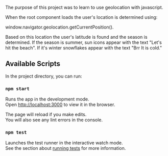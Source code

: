 The purpose of this project was to learn to use geolocation with javascript.

When the root component loads the user's location is determined using:

window.navigator.geolocation.getCurrentPosition().

Based on this location the user's latitude is found and the season is determined.  If the season is summer, sun icons appear with the text "Let's hit the beach". If it's winter snowflakes appear with the text "Brr It is cold."



## Available Scripts

In the project directory, you can run:

### `npm start`

Runs the app in the development mode.<br>
Open [http://localhost:3000](http://localhost:3000) to view it in the browser.

The page will reload if you make edits.<br>
You will also see any lint errors in the console.

### `npm test`

Launches the test runner in the interactive watch mode.<br>
See the section about [running tests](https://facebook.github.io/create-react-app/docs/running-tests) for more information.
